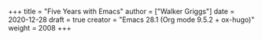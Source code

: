 +++
title = "Five Years with Emacs"
author = ["Walker Griggs"]
date = 2020-12-28
draft = true
creator = "Emacs 28.1 (Org mode 9.5.2 + ox-hugo)"
weight = 2008
+++
